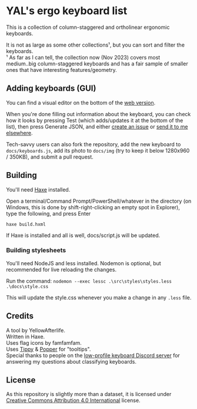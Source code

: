 # YAL's ergo keyboard list

This is a collection of column-staggered and ortholinear ergonomic keyboards.

It is not as large as some other collections¹, but you can sort and filter the keyboards.  
¹ As far as I can tell, the collection now (Nov 2023)
covers most medium..big column-staggered keyboards
and has a fair sample of smaller ones that have interesting features/geometry.

## Adding keyboards (GUI)

You can find a visual editor on the bottom of the
[web version](https://yal-tools.github.io/ergo-keyboards/).

When you're done filling out information about the keyboard,
you can check how it looks by pressing Test
(which adds/updates it at the bottom of the list),
then press Generate JSON, and either
[create an issue](https://github.com/YAL-Tools/ergo-keyboards/issues)
or [send it to me elsewhere](https://yal.cc/about/).

Tech-savvy users can also fork the repository,
add the new keyboard to `docs/keyboards.js`,
add its photo to `docs/img` (try to keep it below 1280x960 / 350KB),
and submit a pull request.

## Building

You'll need [Haxe](https://haxe.org) installed.

Open a terminal/Command Prompt/PowerShell/whatever in the directory
(on Windows, this is done by shift-right-clicking an empty spot in Explorer),
type the following, and press Enter

```
haxe build.hxml
```

If Haxe is installed and all is well, docs/script.js will be updated.

### Building stylesheets

You'll need NodeJS and less installed. Nodemon is optional, but recommended for live reloading the changes.

Run the command: `nodemon --exec lessc .\src\styles\styles.less .\docs\style.css`

This will update the style.css whenever you make a change in any `.less` file.

## Credits

A tool by YellowAfterlife.  
Written in Haxe.  
Uses flag icons by famfamfam.  
Uses [Tippy](https://atomiks.github.io/tippyjs/) & [Popper](https://popper.js.org/) for "tooltips".  
Special thanks to people on the [low-profile keyboard Discord server](https://discord.gg/69UM9sQF8q)
for answering my questions about classifying keyboards.

## License

As this repository is slightly more than a dataset, it is licensed under
[Creative Commons Attribution 4.0 International](https://creativecommons.org/licenses/by/4.0/) license.
